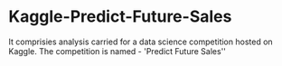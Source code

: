 # Kaggle-Predict-Future-Sales
It comprisies analysis carried for a data science competition hosted on Kaggle. The competition is named - 'Predict Future Sales''

